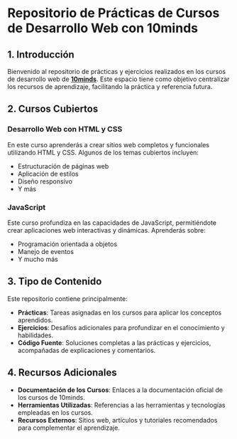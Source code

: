 # Repositorio de Prácticas de Cursos de Desarrollo Web con 10minds

## 1. Introducción

Bienvenido al repositorio de prácticas y ejercicios realizados en los cursos de desarrollo web de **[10minds](https://10minds.org "10minds")**. Este espacio tiene como objetivo centralizar los recursos de aprendizaje, facilitando la práctica y referencia futura.

## 2. Cursos Cubiertos

### Desarrollo Web con HTML y CSS
En este curso aprenderás a crear sitios web completos y funcionales utilizando HTML y CSS. Algunos de los temas cubiertos incluyen:
- Estructuración de páginas web
- Aplicación de estilos
- Diseño responsivo
- Y más

### JavaScript
Este curso profundiza en las capacidades de JavaScript, permitiéndote crear aplicaciones web interactivas y dinámicas. Aprenderás sobre:
- Programación orientada a objetos
- Manejo de eventos
- Y mucho más

## 3. Tipo de Contenido

Este repositorio contiene principalmente:

- **Prácticas**: Tareas asignadas en los cursos para aplicar los conceptos aprendidos.
- **Ejercicios**: Desafíos adicionales para profundizar en el conocimiento y habilidades.
- **Código Fuente**: Soluciones completas a las prácticas y ejercicios, acompañadas de explicaciones y comentarios.

## 4. Recursos Adicionales

- **Documentación de los Cursos**: Enlaces a la documentación oficial de los cursos de 10minds.
- **Herramientas Utilizadas**: Referencias a las herramientas y tecnologías empleadas en los cursos.
- **Recursos Externos**: Sitios web, artículos y tutoriales recomendados para complementar el aprendizaje.


